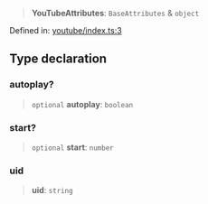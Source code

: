 > **YouTubeAttributes**: `BaseAttributes` & `object`

Defined in: [youtube/index.ts:3](https://github.com/rossrobino/components/blob/main/packages/drab/src/youtube/index.ts#L3)

## Type declaration

### autoplay?

> `optional` **autoplay**: `boolean`

### start?

> `optional` **start**: `number`

### uid

> **uid**: `string`

